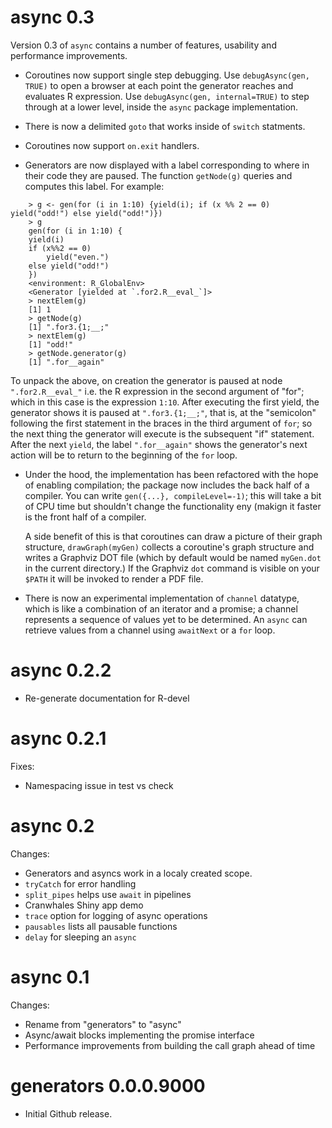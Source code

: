 # async 0.3

Version 0.3 of `async` contains a number of features, usability and performance improvements.

* Coroutines now support single step debugging. Use `debugAsync(gen, TRUE)` to open a browser at each point the generator reaches and evaluates R expression. Use `debugAsync(gen, internal=TRUE)` to step through at a lower level, inside the `async` package implementation.
  
* There is now a delimited `goto` that works inside of `switch` statments.

* Coroutines now support `on.exit` handlers.

 * Generators are now displayed with a label corresponding to where in their code they are paused. The function `getNode(g)` queries and computes this label. For example:

```
    > g <- gen(for (i in 1:10) {yield(i); if (x %% 2 == 0) yield("odd!") else yield("odd!")})
    > g
    gen(for (i in 1:10) {
    yield(i)
    if (x%%2 == 0) 
        yield("even.")
    else yield("odd!")
    })
    <environment: R_GlobalEnv>
    <Generator [yielded at `.for2.R__eval_`]>
    > nextElem(g)
    [1] 1
    > getNode(g)
    [1] ".for3.{1;__;"
    > nextElem(g)
    [1] "odd!"
    > getNode.generator(g)
    [1] ".for__again"
```

To unpack the above, on creation the generator is paused at node `".for2.R__eval_"` i.e. the R expression in the second argument of "for"; which in this case is the expression `1:10`. After executing the first yield, the generator shows it is paused at `".for3.{1;__;"`, that is, at the "semicolon" following the first statement in the braces in the third argument of `for`; so the next thing the generator will execute is the subsequent "if" statement. After the next `yield`, the label `".for__again"` shows the generator's next action will be to return to the beginning of the `for` loop.

* Under the hood, the implementation has been refactored with the hope of enabling compilation; the package now includes the back half of a compiler. You can write `gen({...}, compileLevel=-1)`; this will take a bit of CPU time but shouldn't change the functionality eny (makign it faster is the front half of a compiler.

  A side benefit of this is that coroutines can draw a picture of their graph structure,  `drawGraph(myGen)` collects a coroutine's graph structure and writes a Graphviz DOT file (which by default would be named `myGen.dot` in the current directory.)  If the Graphviz `dot` command is visible on your `$PATH` it will be invoked to render a PDF file.
  
* There is now an experimental implementation of `channel` datatype, which is like a combination of an iterator and a promise; a channel represents a sequence of values yet to be determined. An `async` can retrieve values from a channel using `awaitNext` or a `for` loop.

# async 0.2.2

  * Re-generate documentation for R-devel

# async 0.2.1

Fixes:

  * Namespacing issue in test vs check

# async 0.2

Changes:

  * Generators and asyncs work in a localy created scope.
  * `tryCatch` for error handling
  * `split_pipes` helps use `await` in pipelines
  * Cranwhales Shiny app demo
  * `trace` option for logging of async operations
  * `pausables` lists all pausable functions
  * `delay` for sleeping an `async`

# async 0.1

Changes:

  * Rename from "generators" to "async"
  * Async/await blocks implementing the promise interface 
  * Performance improvements from building the call graph ahead of time

# generators 0.0.0.9000

  * Initial Github release.
